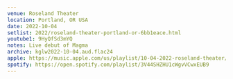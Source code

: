 ```yaml
---
venue: Roseland Theater
location: Portland, OR USA
date: 2022-10-04
setlist: 2022/roseland-theater-portland-or-6bb1eace.html
youtube1: 9HyQfSd3mYQ
notes: Live debut of Magma
archive: kglw2022-10-04.aud.flac24
apple: https://music.apple.com/us/playlist/10-04-2022-roseland-theater/pl.u-jV89boDtlBGv6M
spotify: https://open.spotify.com/playlist/3V44SHZHU1cWgvVCwxEUB9
---
```


